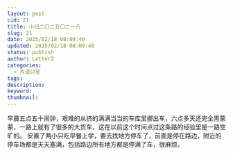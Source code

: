 ```yaml
---
layout: post
cid: 21
title: 小记二〇二五〇二一八
slug: 21
date: 2025/02/18 08:09:40
updated: 2025/02/18 08:09:40
status: publish
author: LetterZ
categories: 
  - 片语只言
tags: 
description: 
keyword: 
thumbnail: 
---
```



早晨五点五十闹钟，艰难的从挤的满满当当的车库里挪出车，六点多天还完全黑蒙蒙，一路上就有了很多的大货车，这在以前这个时间点过这条路的经验里是一路空旷的。
安置了两小只吃早餐上学，要去找地方停车了，前面是停在路边，附近的停车场都是天天塞满，包括路边所有地方都是停满了车，很麻烦。